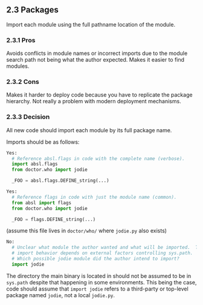 ## 2.3 Packages

Import each module using the full pathname location of the module.

### 2.3.1 Pros

Avoids conflicts in module names or incorrect imports due to the module search path not being what the author expected. Makes it easier to find modules.

### 2.3.2 Cons

Makes it harder to deploy code because you have to replicate the package hierarchy. Not really a problem with modern deployment mechanisms.

### 2.3.3 Decision

All new code should import each module by its full package name.

Imports should be as follows:

```python
Yes:
  # Reference absl.flags in code with the complete name (verbose).
  import absl.flags
  from doctor.who import jodie

  _FOO = absl.flags.DEFINE_string(...)
```

```python
Yes:
  # Reference flags in code with just the module name (common).
  from absl import flags
  from doctor.who import jodie

  _FOO = flags.DEFINE_string(...)
```

(assume this file lives in `doctor/who/` where `jodie.py` also exists)

```python
No:
  # Unclear what module the author wanted and what will be imported.  The actual
  # import behavior depends on external factors controlling sys.path.
  # Which possible jodie module did the author intend to import?
  import jodie
```

The directory the main binary is located in should not be assumed to be in `sys.path` despite that happening in some environments. This being the case, code should assume that `import jodie` refers to a third-party or top-level package named `jodie`, not a local `jodie.py`.
